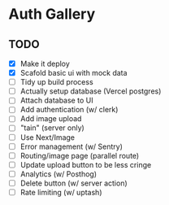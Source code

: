 # Auth Gallery

## TODO

- [x] Make it deploy
- [x] Scafold basic ui with mock data
- [ ] Tidy up build process
- [ ] Actually setup database (Vercel postgres)
- [ ] Attach database to UI
- [ ] Add authentication (w/ clerk)
- [ ] Add image upload
- [ ] "tain" (server only)
- [ ] Use Next/Image
- [ ] Error management (w/ Sentry)
- [ ] Routing/image page (parallel route)
- [ ] Update upload button to be less cringe
- [ ] Analytics (w/ Posthog)
- [ ] Delete button (w/ server action)
- [ ] Rate limiting (w/ uptash)
